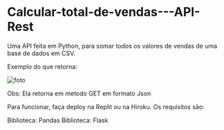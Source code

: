 # Calcular-total-de-vendas---API-Rest
Uma API feita em Python, para somar todos os valores de vendas de uma base de dados em CSV.

Exemplo do que retorna:

![foto](https://user-images.githubusercontent.com/69007873/151038914-aaaf17c7-168f-4e4e-bbab-4006a961f7a6.jpeg)

Obs: Ela retorna em metodo GET em formato Json

Para funcionar, faça deploy na Replit ou na Hiroku. Os requisitos são:

Biblioteca: Pandas
Biblioteca: Flask
